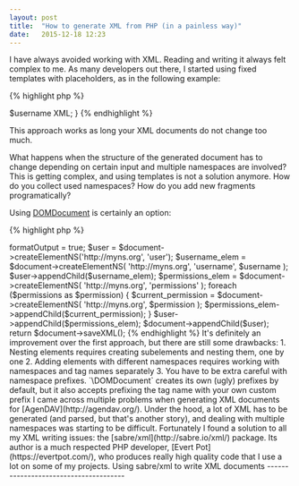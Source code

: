 ```yaml
---
layout: post
title:  "How to generate XML from PHP (in a painless way)"
date:   2015-12-18 12:23
---
```


I have always avoided working with XML. Reading and writing it always felt complex to me. As many
developers out there, I started using fixed templates with placeholders, as in the following
example:

{% highlight php %}
<?php
function generatePayload($username)
{
    return <<<XML
<?xml version="1.0" encoding="UTF-8"?>
<user xmlns="http://myns.org">
    <username>$username</username>
    <permissions>
        <create />
        <delete />
        <update />
    </permission>
</user>
XML;
}
{% endhighlight %}

This approach works as long your XML documents do not change too much.

What happens when the structure of the generated document has to change depending on certain
input and multiple namespaces are involved? This is getting complex, and using templates is not
a solution anymore. How do you collect used namespaces? How do you add new fragments
programatically?

Using [DOMDocument](http://php.net/manual/es/class.domdocument.php) is certainly an option:

{% highlight php %}
<?php
function generatePayload($username, array $permissions)
{
    $document = new \DOMDocument('1.0', 'UTF-8');
    // Should be turned off in production
    $document->formatOutput = true;
    $user = $document->createElementNS('http://myns.org', 'user');
    $username_elem = $document->createElementNS(
        'http://myns.org',
        'username',
        $username
    );
    $user->appendChild($username_elem);

    $permissions_elem = $document->createElementNS(
        'http://myns.org',
        'permissions'
    );

    foreach ($permissions as $permission) {
        $current_permission = $document->createElementNS(
            'http://myns.org',
            $permission
        );
        $permissions_elem->appendChild($current_permission);
    }

    $user->appendChild($permissions_elem);
    $document->appendChild($user);

    return $document->saveXML();
{% endhighlight %}

It's definitely an improvement over the first approach, but there are still some drawbacks:

1. Nesting elements requires creating subelements and nesting them, one by one
2. Adding elements with different namespaces requires working with namespaces and tag names
   separately
3. You have to be extra careful with namespace prefixes. `\DOMDocument` creates its own (ugly)
   prefixes by default, but it also accepts prefixing the tag name with your own custom prefix

I came across multiple problems when generating XML documents for [AgenDAV](http://agendav.org/). Under
the hood, a lot of XML has to be generated (and parsed, but that's another story), and dealing with
multiple namespaces was starting to be difficult.

Fortunately I found a solution to all my XML writing issues: the [sabre/xml](http://sabre.io/xml/)
package. Its author is a much respected PHP developer, [Evert Pot](https://evertpot.com/), who
produces really high quality code that I use a lot on some of my projects.

Using sabre/xml to write XML documents
--------------------------------------


